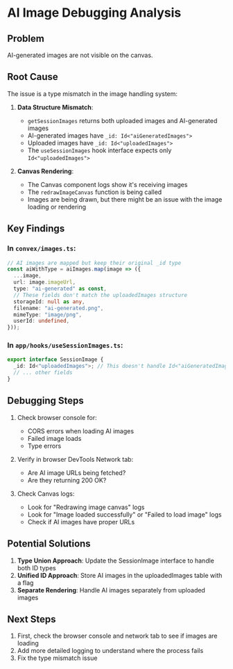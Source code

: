 # AI Image Debugging Analysis

## Problem
AI-generated images are not visible on the canvas.

## Root Cause
The issue is a type mismatch in the image handling system:

1. **Data Structure Mismatch**: 
   - `getSessionImages` returns both uploaded images and AI-generated images
   - AI-generated images have `_id: Id<"aiGeneratedImages">` 
   - Uploaded images have `_id: Id<"uploadedImages">`
   - The `useSessionImages` hook interface expects only `Id<"uploadedImages">`

2. **Canvas Rendering**:
   - The Canvas component logs show it's receiving images
   - The `redrawImageCanvas` function is being called
   - Images are being drawn, but there might be an issue with the image loading or rendering

## Key Findings

### In `convex/images.ts`:
```typescript
// AI images are mapped but keep their original _id type
const aiWithType = aiImages.map(image => ({
  ...image,
  url: image.imageUrl,
  type: "ai-generated" as const,
  // These fields don't match the uploadedImages structure
  storageId: null as any,
  filename: "ai-generated.png",
  mimeType: "image/png",
  userId: undefined,
}));
```

### In `app/hooks/useSessionImages.ts`:
```typescript
export interface SessionImage {
  _id: Id<"uploadedImages">; // This doesn't handle Id<"aiGeneratedImages">
  // ... other fields
}
```

## Debugging Steps

1. Check browser console for:
   - CORS errors when loading AI images
   - Failed image loads
   - Type errors

2. Verify in browser DevTools Network tab:
   - Are AI image URLs being fetched?
   - Are they returning 200 OK?

3. Check Canvas logs:
   - Look for "Redrawing image canvas" logs
   - Look for "Image loaded successfully" or "Failed to load image" logs
   - Check if AI images have proper URLs

## Potential Solutions

1. **Type Union Approach**: Update the SessionImage interface to handle both ID types
2. **Unified ID Approach**: Store AI images in the uploadedImages table with a flag
3. **Separate Rendering**: Handle AI images separately from uploaded images

## Next Steps

1. First, check the browser console and network tab to see if images are loading
2. Add more detailed logging to understand where the process fails
3. Fix the type mismatch issue